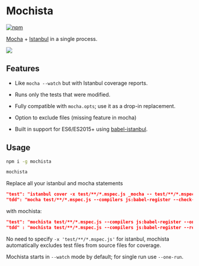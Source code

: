 
# Mochista
[![npm](https://img.shields.io/npm/v/mochista.svg)](https://www.npmjs.com/package/mochista)

[Mocha] + [Istanbul] in a single process.

[![][scr]][scr]

## Features

* Like `mocha --watch` but with Istanbul coverage reports.

* Runs only the tests that were modified.

* Fully compatible with `mocha.opts`; use it as a drop-in replacement.

* Option to exclude files (missing feature in mocha)

* Built in support for ES6/ES2015+ using [babel-istanbul].


## Usage
```sh
npm i -g mochista
```
```sh
mochista
```

Replace all your istanbul and mocha statements
```json
"test": "istanbul cover -x test/**/*.mspec.js _mocha -- test/**/*.mspec.js --compilers js:babel-register",
"tdd": "mocha test/**/*.mspec.js --compilers js:babel-register --check-leaks --reporter min -w",
```
with mochista:
```json
"test": "mochista test/**/*.mspec.js --compilers js:babel-register --one-run",
"tdd" : "mochista test/**/*.mspec.js --compilers js:babel-register --reporter min --check-leaks",
```
No need to specify `-x 'test/**/*.mspec.js'` for istanbul, mochista automatically excludes test files from source files for coverage.

Mochista starts in `--watch` mode by default; for single run use `--one-run`.


[scr]: misc/scr.gif

[mocha]: http://mochajs.org
[istanbul]: https://istanbul.js.org
[babel-istanbul]: https://github.com/jmcriffey/babel-istanbul
[chokidar]: https://github.com/paulmillr/chokidar
[watch]: https://github.com/mochajs/mocha/search?q=watch&type=issues
[exclude files]: https://github.com/mochajs/mocha/search?q=exclude+files&type=issues

[mocha-istanbul]: https://github.com/arikon/mocha-istanbul
[mocha-lcov-reporter]: https://github.com/StevenLooman/mocha-lcov-reporter

[pita]: http://www.urbandictionary.com/define.php?term=pita
